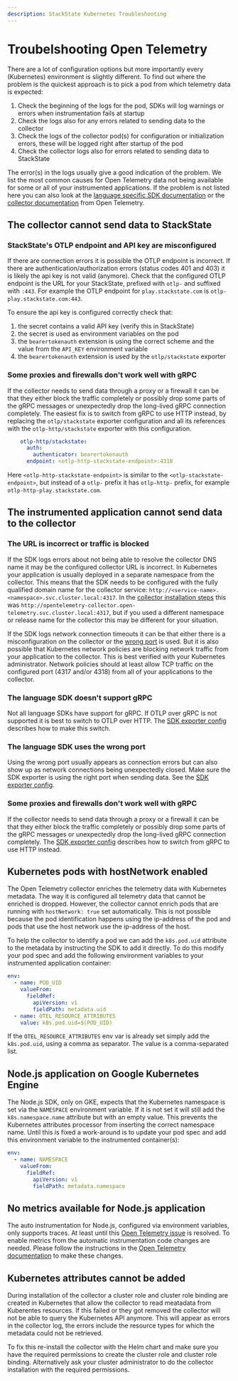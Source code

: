 ```yaml
---
description: StackState Kubernetes Troubleshooting
---
```


# Troubelshooting Open Telemetry

There are a lot of configuration options but more importantly every (Kubernetes) environment is slightly different. To find out where the problem is the quickest approach is to pick a pod from which telemetry data is expected:

1. Check the beginning of the logs for the pod, SDKs will log warnings or errors when instrumentation fails at startup
2. Check the logs also for any errors related to sending data to the collector
3. Check the logs of the collector pod(s) for configuration or initialization errors, these will be logged right after startup of the pod
4. Check the collector logs also for errors related to sending data to StackState

The error(s) in the logs usually give a good indication of the problem. We list the most common causes for Open Telemetry data not being available for some or all of your instrumented applications. If the problem is not listed here you can also look at the [language specific SDK documentation](https://opentelemetry.io/docs/languages/) or the [collector documentation](https://opentelemetry.io/docs/collector/troubleshooting/) from Open Telemetry.

## The collector cannot send data to StackState

### StackState's OTLP endpoint and API key are misconfigured

If there are connection errors it is possible the OTLP endpoint is incorrect. If there are authentication/authorization errors (status codes 401 and 403) it is likely the api key is not valid (anymore). Check that the configured OTLP endpoint is the URL for your StackState, prefixed with `otlp-` and suffixed with `:443`. For example the  OTLP endpoint for `play.stackstate.com` is `otlp-play.stackstate.com:443`. 

To ensure the api key is configured correctly check that:
1. the secret contains a valid API key (verify this in StackState)
2. the secret is used as environment variables on the pod
3. the `bearertokenauth` extension is using the correct scheme and the value from the `API_KEY` environment variable
4. the `bearertokenauth` extension is used by the `otlp/stackstate` exporter

### Some proxies and firewalls don't work well with gRPC

If the collector needs to send data through a proxy or a firewall it can be that they either block the traffic completely or possibly drop some parts of the gRPC messages or unexpectedly drop the long-lived gRPC connection completely. The easiest fix is to switch from gRPC to use HTTP instead, by replacing the `otlp/stackstate` exporter configuration and all its references with the  `otlp-http/stackstate` exporter with this configuration.

```yaml
    otlp-http/stackstate:
      auth:
        authenticator: bearertokenauth
      endpoint: <otlp-http-stackstate-endpoint>:4318
```

Here `<otlp-http-stackstate-endpoint>` is similar to the `<otlp-stackstate-endpoint>`, but instead of a `otlp-` prefix it has `otlp-http-` prefix, for example `otlp-http-play.stackstate.com`.

## The instrumented application cannot send data to the collector

### The URL is incorrect or traffic is blocked

If the SDK logs errors about not being able to resolve the collector DNS name it may be the configured collector URL is incorrect. In Kubernetes your application is usually deployed in a separate namespace from the collector. This means that the SDK needs to be configured with the fully qualified domain name for the collector service:
`http://<service-name>.<namespace>.svc.cluster.local:4317`. In the [collector installation steps](./collector.md) this was `http://opentelemetry-collector.open-telemetry.svc.cluster.local:4317`, but if you used a different namespace or release name for the collector this may be different for your situation.

If the SDK logs network connection timeouts it can be that either there is a misconfiguration on the collector or the [wrong port](#the-language-sdk-uses-the-wrong-port) is used. But it is also possible that Kubernetes network policies are blocking network traffic from your application to the collector. This is best verified with your Kubernetes administrator. Network policies should at least allow TCP traffic on the configured port (4317 and/or 4318) from all of your applications to the collector.

### The language SDK doesn't support gRPC

Not all language SDKs have support for gRPC. If OTLP over gRPC is not supported it is best to switch to OTLP over HTTP. The [SDK exporter config](./languages/sdk-exporter-config.md#grpc-vs-http) describes how to make this switch.

### The language SDK uses the wrong port

Using the wrong port usually appears as connection errors but can also show up as network connections being unexpectedly closed. Make sure the SDK exporter is using the right port when sending data. See the [SDK exporter config](./languages/sdk-exporter-config.md#grpc-vs-http).

### Some proxies and firewalls don't work well with gRPC 

If the collector needs to send data through a proxy or a firewall it can be that they either block the traffic completely or possibly drop some parts of the gRPC messages or unexpectedly drop the long-lived gRPC connection completely. The [SDK exporter config](./languages/sdk-exporter-config.md#grpc-vs-http) describes how to switch from gRPC to use HTTP instead. 

## Kubernetes pods with hostNetwork enabled

The Open Telemetry collector enriches the telemetry data with Kubernetes metadata. The way it is configured all telemetry data that cannot be enriched is dropped. However, the collector cannot enrich pods that are running with `hostNetwork: true` set automatically. This is not possible because the pod identification happens using the ip-address of the pod and pods that use the host network use the ip-address of the host.

To help the collector to identify a pod we can add the `k8s.pod.uid` attribute to the metadata by instructing the SDK to add it directly. To do this modify your pod spec and add the following environment variables to your instrumented application container:

```yaml
env:
  - name: POD_UID
    valueFrom:
      fieldRef:
        apiVersion: v1
        fieldPath: metadata.uid
  - name: OTEL_RESOURCE_ATTRIBUTES
    value: k8s.pod.uid=$(POD_UID)
```

If the `OTEL_RESOURCE_ATTRIBUTES` env var is already set simply add the `k8s.pod.uid`, using a comma as separator. The value is a comma-separated list.

## Node.js application on Google Kubernetes Engine

The Node.js SDK, only on GKE, expects that the Kubernetes namespace is set via the `NAMESPACE` environment variable. If it is not set it will still add the `k8s.namespace.name` attribute but with an empty value.  This prevents the Kubernetes attributes processor from inserting the correct namespace name. Until this is fixed a work-around is to update your pod spec and add this environment variable to the instrumented container(s):

```yaml
env:
  - name: NAMESPACE
    valueFrom:
      fieldRef:
        apiVersion: v1
        fieldPath: metadata.namespace
```

## No metrics available for Node.js application

The auto instrumentation for Node.js, configured via environment variables, only supports traces. At least until this [Open Telemetry issue](https://github.com/open-telemetry/opentelemetry-js/issues/4551) is resolved. To enable metrics from the automatic instrumentation code changes are needed. Please follow the instructions in the [Open Telemetry documentation](https://opentelemetry.io/docs/languages/js/exporters/#usage-with-nodejs) to make these changes. 

## Kubernetes attributes cannot be added

During installation of the collector a cluster role and cluster role binding are created in Kubernetes that allow the collector to read meatadata from Kuberentes resources. If this failed or they got removed the collector will not be able to query the Kubernetes API anymore. This will appear as errors in the collector log, the errors include the resource types for which the metadata could not be retrieved.

To fix this re-install the collector with the Helm chart and make sure you have the required permissions to create the cluster role and cluster role binding. Alternatively ask your cluster administrator to do the collector installation with the required permissions.
